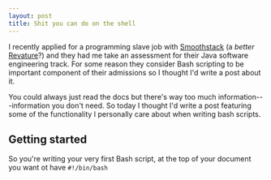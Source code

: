 ```yaml
---
layout: post
title: Shit you can do on the shell
---
```


I recently applied for a programming slave job with [Smoothstack](https://wwww.smoothstack.com) (a _better_ [Revature](https://revature.com)?) and they had me take an assessment for their Java software engineering track. For some reason they consider Bash scripting to be important component of their admissions so I thought I'd write a post about it.

You could always just read the docs but there's way too much information---information you don't need. So today I thought I'd write a post featuring some of the functionality I personally care about when writing bash scripts.

## Getting started
So you're writing your very first Bash script, at the top of your document you want ot have `#!/bin/bash`
